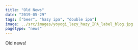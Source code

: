 ```yaml
---
title: "Old News"
date: "2019-05-29"
tags: ["beer", "hazy ipa", "double ipa"]
image: ../src/images/yoyogi_lazy_hazy_IPA_label_blog.jpg
pagetype: "news"
---
```


Old news!

